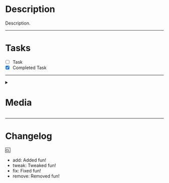 # Description

Description.

---

# Tasks

- [ ] Task
- [x] Completed Task

---

<details><summary><h1>Media</h1></summary>
<p>

<!-- ![Example Media Embed](https://example.com/thisimageisntreal.png) -->

</p>
</details>

---

# Changelog

<!-- You can add an author after the `:cl:` to change the name that appears in the changelog, ex: `:cl: Death`, it will default to your GitHub display name -->

:cl:
- add: Added fun!
- tweak: Tweaked fun!
- fix: Fixed fun!
- remove: Removed fun!
